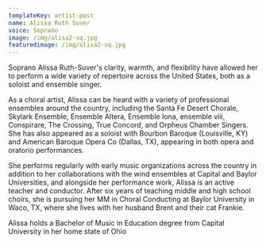 ```yaml
---
templateKey: artist-post
name: Alissa Ruth Suver
voice: Soprano
image: /img/alisa2-sq.jpg
featuredimage: /img/alisa2-sq.jpg
---
```

Soprano Alissa Ruth-Suver's clarity, warmth, and flexibility have allowed her to perform a wide variety of repertoire across the United States, both as a soloist and ensemble singer.

As a choral artist, Alissa can be heard with a variety of professional ensembles around the country, including the Santa Fe Desert Chorale, Skylark Ensemble, Ensemble Altera, Ensemble Iona, ensemble viii, Conspirare, The Crossing, True Concord, and Orpheus Chamber Singers. She has also appeared as a soloist with Bourbon Baroque (Louisville, KY) and American Baroque Opera Co (Dallas, TX), appearing in both opera and oratorio performances.

She performs regularly with early music organizations across the country in addition to her collaborations with the wind ensembles at Capital and Baylor Universities, and alongside her performance work, Alissa is an active teacher and conductor. After six years of teaching middle and high school choirs, she is pursuing her MM in Choral Conducting at Baylor University in Waco, TX, where she lives with her husband Brent and their cat Frankie. 

Alissa holds a Bachelor of Music in Education degree from Capital University in her home state of Ohio
